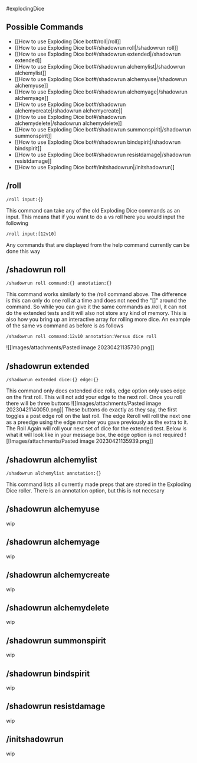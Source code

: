 #explodingDice
## Possible Commands
- [[How to use Exploding Dice bot#/roll|/roll]]
- [[How to use Exploding Dice bot#/shadowrun roll|/shadowrun roll]]
- [[How to use Exploding Dice bot#/shadowrun extended|/shadowrun extended]]
- [[How to use Exploding Dice bot#/shadowrun alchemylist|/shadowrun alchemylist]]
- [[How to use Exploding Dice bot#/shadowrun alchemyuse|/shadowrun alchemyuse]]
- [[How to use Exploding Dice bot#/shadowrun alchemyage|/shadowrun alchemyage]]
- [[How to use Exploding Dice bot#/shadowrun alchemycreate|/shadowrun alchemycreate]]
- [[How to use Exploding Dice bot#/shadowrun alchemydelete|/shadowrun alchemydelete]]
- [[How to use Exploding Dice bot#/shadowrun summonspirit|/shadowrun summonspirit]]
- [[How to use Exploding Dice bot#/shadowrun bindspirit|/shadowrun bindspirit]]
- [[How to use Exploding Dice bot#/shadowrun resistdamage|/shadowrun resistdamage]]
- [[How to use Exploding Dice bot#/initshadowrun|/initshadowrun]]

## /roll
```
/roll input:{}
```
This command can take any of the old Exploding Dice commands as an input. This means that if you want to do a vs roll here you would input the following 
```
/roll input:[12v10]
```
Any commands that are displayed from the help command currently can be done this way

## /shadowrun roll
```
/shadowrun roll command:{} annotation:{}
```
This command works similarly to the /roll command above. The difference is this can only do one roll at a time and does not need the "[]" around the command. So while you can give it the same commands as /roll, it can not do the extended tests and it will also not store any kind of memory. This is also how you bring up an interactive array for rolling more dice. 
An example of the same vs command as before is as follows
```
/shadowrun roll command:12v10 annotation:Versus dice roll
```
![[Images/attachments/Pasted image 20230421135730.png]]
## /shadowrun extended
```
/shadowrun extended dice:{} edge:{}
```
This command only does extended dice rolls, edge option only uses edge on the first roll. This will not add your edge to the next roll. Once you roll there will be three buttons
![[Images/attachments/Pasted image 20230421140050.png]]
These buttons do exactly as they say, the first toggles a post edge roll on the last roll. The edge Reroll will roll the next one as a preedge using the edge number you gave previously as the extra to it. The Roll Again will roll your next set of dice for the extended test. Below is what it will look like in your message box, the edge option is not required
![[Images/attachments/Pasted image 20230421135939.png]]
## /shadowrun alchemylist
```
/shadowrun alchemylist annotation:{}
```
This command lists all currently made preps that are stored in the Exploding Dice roller. There is an annotation option, but this is not necesary
## /shadowrun alchemyuse
wip
## /shadowrun alchemyage
wip
## /shadowrun alchemycreate
wip
## /shadowrun alchemydelete
wip
## /shadowrun summonspirit
wip
## /shadowrun bindspirit
wip
## /shadowrun resistdamage
wip
## /initshadowrun
wip